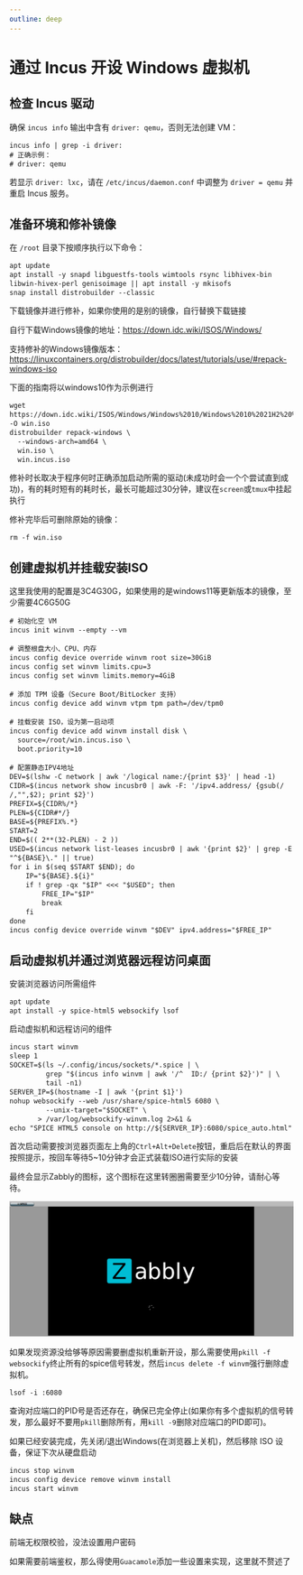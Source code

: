 ```yaml
---
outline: deep
---
```


# 通过 Incus 开设 Windows 虚拟机

## 检查 Incus 驱动

确保 `incus info` 输出中含有 `driver: qemu`，否则无法创建 VM：

```shell
incus info | grep -i driver:
# 正确示例：
# driver: qemu
```

若显示 `driver: lxc`，请在 `/etc/incus/daemon.conf` 中调整为 `driver = qemu` 并重启 Incus 服务。

## 准备环境和修补镜像

在 `/root` 目录下按顺序执行以下命令：

```shell
apt update
apt install -y snapd libguestfs-tools wimtools rsync libhivex-bin libwin-hivex-perl genisoimage || apt install -y mkisofs
snap install distrobuilder --classic
```

下载镜像并进行修补，如果你使用的是别的镜像，自行替换下载链接

自行下载Windows镜像的地址：https://down.idc.wiki/ISOS/Windows/

支持修补的Windows镜像版本：https://linuxcontainers.org/distrobuilder/docs/latest/tutorials/use/#repack-windows-iso

下面的指南将以windows10作为示例进行

```shell
wget https://down.idc.wiki/ISOS/Windows/Windows%2010/Windows%2010%2021H2%20%28amd64%29.iso -O win.iso
distrobuilder repack-windows \
  --windows-arch=amd64 \
  win.iso \
  win.incus.iso
```

修补时长取决于程序何时正确添加启动所需的驱动(未成功时会一个个尝试直到成功)，有的耗时短有的耗时长，最长可能超过30分钟，建议在```screen```或```tmux```中挂起执行

修补完毕后可删除原始的镜像：

```shell
rm -f win.iso
```

## 创建虚拟机并挂载安装ISO

这里我使用的配置是3C4G30G，如果使用的是windows11等更新版本的镜像，至少需要4C6G50G

```shell
# 初始化空 VM
incus init winvm --empty --vm

# 调整根盘大小、CPU、内存
incus config device override winvm root size=30GiB
incus config set winvm limits.cpu=3
incus config set winvm limits.memory=4GiB

# 添加 TPM 设备（Secure Boot/BitLocker 支持）
incus config device add winvm vtpm tpm path=/dev/tpm0

# 挂载安装 ISO，设为第一启动项
incus config device add winvm install disk \
  source=/root/win.incus.iso \
  boot.priority=10

# 配置静态IPV4地址
DEV=$(lshw -C network | awk '/logical name:/{print $3}' | head -1)
CIDR=$(incus network show incusbr0 | awk -F: '/ipv4.address/ {gsub(/ /,"",$2); print $2}')
PREFIX=${CIDR%/*}             
PLEN=${CIDR#*/}              
BASE=${PREFIX%.*}            
START=2                      
END=$(( 2**(32-PLEN) - 2 ))
USED=$(incus network list-leases incusbr0 | awk '{print $2}' | grep -E "^${BASE}\." || true)
for i in $(seq $START $END); do
    IP="${BASE}.${i}"
    if ! grep -qx "$IP" <<< "$USED"; then
        FREE_IP="$IP"
        break
    fi
done
incus config device override winvm "$DEV" ipv4.address="$FREE_IP"
```

## 启动虚拟机并通过浏览器远程访问桌面

安装浏览器访问所需组件

```shell
apt update
apt install -y spice-html5 websockify lsof
```

启动虚拟机和远程访问的组件

```shell
incus start winvm
sleep 1
SOCKET=$(ls ~/.config/incus/sockets/*.spice | \
         grep "$(incus info winvm | awk '/^  ID:/ {print $2}')" | \
         tail -n1)
SERVER_IP=$(hostname -I | awk '{print $1}')
nohup websockify --web /usr/share/spice-html5 6080 \
         --unix-target="$SOCKET" \
       > /var/log/websockify-winvm.log 2>&1 &
echo "SPICE HTML5 console on http://${SERVER_IP}:6080/spice_auto.html"
```

首次启动需要按浏览器页面左上角的```Ctrl+Alt+Delete```按钮，重启后在默认的界面按照提示，按回车等待5~10分钟才会正式装载ISO进行实际的安装

最终会显示Zabbly的图标，这个图标在这里转圈圈需要至少10分钟，请耐心等待。

![](images/win1.png)

如果发现资源没给够等原因需要删虚拟机重新开设，那么需要使用```pkill -f websockify```终止所有的spice信号转发，然后```incus delete -f winvm```强行删除虚拟机。

```shell
lsof -i :6080
```

查询对应端口的PID号是否还存在，确保已完全停止(如果你有多个虚拟机的信号转发，那么最好不要用```pkill```删除所有，用```kill -9```删除对应端口的PID即可)。

如果已经安装完成，先关闭/退出Windows(在浏览器上关机)，然后移除 ISO 设备，保证下次从硬盘启动

```shell
incus stop winvm
incus config device remove winvm install
incus start winvm
```

## 缺点

前端无权限校验，没法设置用户密码

如果需要前端鉴权，那么得使用```Guacamole```添加一些设置来实现，这里就不赘述了
